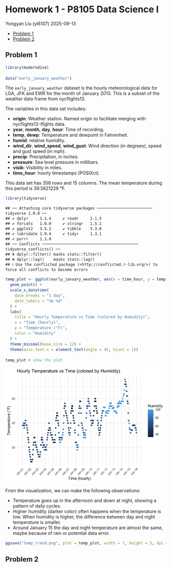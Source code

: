 Homework 1 - P8105 Data Science I
================
Yongyan Liu (yl6107)
2025-09-13

- [Problem 1](#problem-1)
- [Problem 2](#problem-2)

## Problem 1

``` r
library(moderndive)

data("early_january_weather")
```

The `early_january_weather` dataset is the hourly meteorological data
for LGA, JFK and EWR for the month of January 2013. This is a subset of
the weather data frame from nycflights13.

The variables in this data set includes:

- **origin**: Weather station. Named origin to facilitate merging with
  nycflights13::flights data.
- **year**, **month**, **day**, **hour**: Time of recording.
- **temp**, **dewp**: Temperature and dewpoint in Fahrenheit.
- **humid**: relative humidity.
- **wind_dir**, **wind_speed**, **wind_gust**: Wind direction (in
  degrees), speed and gust speed (in mph).
- **precip**: Precipitation, in inches.
- **pressure**: Sea level pressure in millibars.
- **visib**: Visibility in miles.
- **time_hour**: hourly timestamps (POSIXct).

This data set has 358 rows and 15 columns. The mean temperature during
this period is 39.5821229 °F.

``` r
library(tidyverse)
```

    ## ── Attaching core tidyverse packages ──────────────────────── tidyverse 2.0.0 ──
    ## ✔ dplyr     1.1.4     ✔ readr     2.1.5
    ## ✔ forcats   1.0.0     ✔ stringr   1.5.1
    ## ✔ ggplot2   3.5.2     ✔ tibble    3.3.0
    ## ✔ lubridate 1.9.4     ✔ tidyr     1.3.1
    ## ✔ purrr     1.1.0     
    ## ── Conflicts ────────────────────────────────────────── tidyverse_conflicts() ──
    ## ✖ dplyr::filter() masks stats::filter()
    ## ✖ dplyr::lag()    masks stats::lag()
    ## ℹ Use the conflicted package (<http://conflicted.r-lib.org/>) to force all conflicts to become errors

``` r
temp_plot <- ggplot(early_january_weather, aes(x = time_hour, y = temp, color = humid)) +
  geom_point() +
  scale_x_datetime(
    date_breaks = "1 day",
    date_labels = "%b %d"
  ) +
  labs(
    title = "Hourly Temperature vs Time (colored by Humidity)",
    x = "Time (hourly)",
    y = "Temperature (°F)",
    color = "Humidity"
  ) +
  theme_minimal(base_size = 12) +
  theme(axis.text.x = element_text(angle = 45, hjust = 1))

temp_plot # show the plot
```

![](p8105_hw1_yl6107_files/figure-gfm/make_plot-1.png)<!-- -->

From the visualization, we can make the following observations:

- Temperature goes up in the afternoon and down at night, showing a
  pattern of daily cycles.
- Higher humidity (darker color) often happens when the temperature is
  low. When humidity is higher, the difference between day and night
  temperature is smaller.
- Around January 15 the day and night temperature are almost the same,
  maybe because of rain or potential data error.

``` r
ggsave("temp_trend.png", plot = temp_plot, width = 7, height = 5, dpi = 300)
```

## Problem 2

